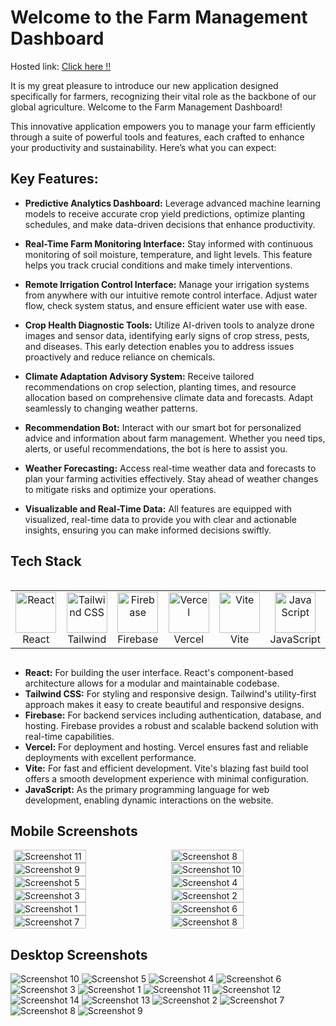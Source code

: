 # Welcome to the Farm Management Dashboard
Hosted link: [Click here !!](https://code-craftor.vercel.app)

It is my great pleasure to introduce our new application designed specifically for farmers, recognizing their vital role as the backbone of our global agriculture. Welcome to the Farm Management Dashboard!

This innovative application empowers you to manage your farm efficiently through a suite of powerful tools and features, each crafted to enhance your productivity and sustainability. Here’s what you can expect:

## Key Features:

- **Predictive Analytics Dashboard:** Leverage advanced machine learning models to receive accurate crop yield predictions, optimize planting schedules, and make data-driven decisions that enhance productivity.

- **Real-Time Farm Monitoring Interface:** Stay informed with continuous monitoring of soil moisture, temperature, and light levels. This feature helps you track crucial conditions and make timely interventions.

- **Remote Irrigation Control Interface:** Manage your irrigation systems from anywhere with our intuitive remote control interface. Adjust water flow, check system status, and ensure efficient water use with ease.

- **Crop Health Diagnostic Tools:** Utilize AI-driven tools to analyze drone images and sensor data, identifying early signs of crop stress, pests, and diseases. This early detection enables you to address issues proactively and reduce reliance on chemicals.

- **Climate Adaptation Advisory System:** Receive tailored recommendations on crop selection, planting times, and resource allocation based on comprehensive climate data and forecasts. Adapt seamlessly to changing weather patterns.

- **Recommendation Bot:** Interact with our smart bot for personalized advice and information about farm management. Whether you need tips, alerts, or useful recommendations, the bot is here to assist you.

- **Weather Forecasting:** Access real-time weather data and forecasts to plan your farming activities effectively. Stay ahead of weather changes to mitigate risks and optimize your operations.

- **Visualizable and Real-Time Data:** All features are equipped with visualized, real-time data to provide you with clear and actionable insights, ensuring you can make informed decisions swiftly.


## Tech Stack

<div style="display: flex; align-items: flex-start; align: center">
  <table align="center">
    <tr>
      <td align="center" width="96">
        <img src="https://techstack-generator.vercel.app/react-icon.svg" alt="React" width="65" height="65" />
        <br>React
      </td>
      <td align="center" width="96">
        <img src="https://skillicons.dev/icons?i=tailwind" width="65" height="65" alt="Tailwind CSS" />
        <br>Tailwind
      </td>
      <td align="center" width="96">
        <img src="https://skillicons.dev/icons?i=firebase" width="65" height="65" alt="Firebase" />
        <br>Firebase
      </td>
      <td align="center" width="96">
        <img src="https://skillicons.dev/icons?i=vercel" width="65" height="65" alt="Vercel" />
        <br>Vercel
      </td>
      <td align="center" width="96">
        <img src="https://skillicons.dev/icons?i=vite" width="65" height="65" alt="Vite" />
        <br>Vite
      </td>
      <td align="center" width="96">
        <img src="https://techstack-generator.vercel.app/js-icon.svg" alt="JavaScript" width="65" height="65" />
        <br>JavaScript
      </td>
    </tr>
  </table>
  <br><br>
</div>

- **React:** For building the user interface. React's component-based architecture allows for a modular and maintainable codebase.
- **Tailwind CSS:** For styling and responsive design. Tailwind's utility-first approach makes it easy to create beautiful and responsive designs.
- **Firebase:** For backend services including authentication, database, and hosting. Firebase provides a robust and scalable backend solution with real-time capabilities.
- **Vercel:** For deployment and hosting. Vercel ensures fast and reliable deployments with excellent performance.
- **Vite:** For fast and efficient development. Vite's blazing fast build tool offers a smooth development experience with minimal configuration.
- **JavaScript:** As the primary programming language for web development, enabling dynamic interactions on the website.

## Mobile Screenshots

<div style="display: flex; flex-wrap: wrap; justify-content: center; gap: 10px;">
  <img src="https://drive.google.com/uc?export=view&id=1VaO5WQMiiGdHSozw0qFbOFA4E8K1ddzX" alt="Screenshot 11" style="width: 48%;">
  <img src="https://drive.google.com/uc?export=view&id=1FZ8HtDuc79-_TMlDgFFRHV80ZqkFWNQ4" alt="Screenshot 8" style="width: 48%;">
</div>

<div style="display: flex; flex-wrap: wrap; justify-content: center; gap: 10px;">
  <img src="https://drive.google.com/uc?export=view&id=1mzyx11TepupU-gADtRscAulqUsLAibYg" alt="Screenshot 9" style="width: 48%;">
  <img src="https://drive.google.com/uc?export=view&id=1VcZz_wCy1lpcZp9CVq_IQzIsbKHnkNg5" alt="Screenshot 10" style="width: 48%;">
</div>

<div style="display: flex; flex-wrap: wrap; justify-content: center; gap: 10px;">
  <img src="https://drive.google.com/uc?export=view&id=1woTQ-kNYgGjVpAGMdWj600Q4Rcqd8EEi" alt="Screenshot 5" style="width: 48%;">
  <img src="https://drive.google.com/uc?export=view&id=1R39R61Ei35nWwjtlrzHSyhu0vXeANvnK" alt="Screenshot 4" style="width: 48%;">
</div>

<div style="display: flex; flex-wrap: wrap; justify-content: center; gap: 10px;">
  <img src="https://drive.google.com/uc?export=view&id=1Esh47HNqqT1Q-BeIMr4jX0W7yzU1sh12" alt="Screenshot 3" style="width: 48%;">
  <img src="https://drive.google.com/uc?export=view&id=1m5T8ng245U4y3o7gKt5auSSRThIXNBrf" alt="Screenshot 2" style="width: 48%;">
</div>

<div style="display: flex; flex-wrap: wrap; justify-content: center; gap: 10px;">
  <img src="https://drive.google.com/uc?export=view&id=1ifnRUtN-4kD4Nn_R368AYFqEUkkZ-jQ9" alt="Screenshot 1" style="width: 48%;">
  <img src="https://drive.google.com/uc?export=view&id=1dq6nHhVFqEvxIks2vQIWse5de3Isa72U" alt="Screenshot 6" style="width: 48%;">
</div>

<div style="display: flex; flex-wrap: wrap; justify-content: center; gap: 10px;">
  <img src="https://drive.google.com/uc?export=view&id=1dSQ_l-F3AJkKRMdlTPFz1p2i29SqrTH-" alt="Screenshot 7" style="width: 48%;">
  <img src="https://drive.google.com/uc?export=view&id=1UmE34nogXnUew39SbYGsehl9AV-eVOTd" alt="Screenshot 8" style="width: 48%;">
</div>


## Desktop Screenshots
![Screenshot 10](https://drive.google.com/uc?export=view&id=1gICgZO0x35zFZhulBzwSkI8X-otvA6fx)
 ![Screenshot 5](https://drive.google.com/uc?export=view&id=1HyglDTvOkm6zvqE4kFA8lTRLdf5A4FP5)
 ![Screenshot 4](https://drive.google.com/uc?export=view&id=1zLSTUN6__aTdEcKIKwXUwlKN5TGZcAyI)
 ![Screenshot 6](https://drive.google.com/uc?export=view&id=1Dv9tSHG0-vLtKUsHjD2gxUSag-2fE4Vo)
 ![Screenshot 3](https://drive.google.com/uc?export=view&id=1AKnrU3ul3UDljdMg2a7dapFbavdfgncR)
 ![Screenshot 1](https://drive.google.com/uc?export=view&id=17KUBqTiZXCDiVyrVN4Wj9boGZPSErm0l)
![Screenshot 11](https://drive.google.com/uc?export=view&id=1vQF9gjx9cwGJcUzAERoFmcDsvaqpmY9T)
 ![Screenshot 12](https://drive.google.com/uc?export=view&id=1XXrMAaAGjHFtkyPcukditBeK3szKZplO)
![Screenshot 14](https://drive.google.com/uc?export=view&id=1l9jJC-Ytj2iaCPSEwZo5hDZUtJnO5hIK)
 ![Screenshot 13](https://drive.google.com/uc?export=view&id=1eINZaFP0a3Tb9VOiivqJYuVh3WJ1tFMt)
 ![Screenshot 2](https://drive.google.com/uc?export=view&id=1CdY7aLspstojmq3Pt0fzNHabr_Ty7oxm)
 ![Screenshot 7](https://drive.google.com/uc?export=view&id=1NCne0ulWyZzAZXU39i02PGDPC_pAjBoh)
![Screenshot 8](https://drive.google.com/uc?export=view&id=1DFSj4OW-2Is5bjEvApRTrRcX2SbUqlig)
![Screenshot 9](https://drive.google.com/uc?export=view&id=1CYhDPBJenqB246rZI585Y1QrG2XfbX1i)

